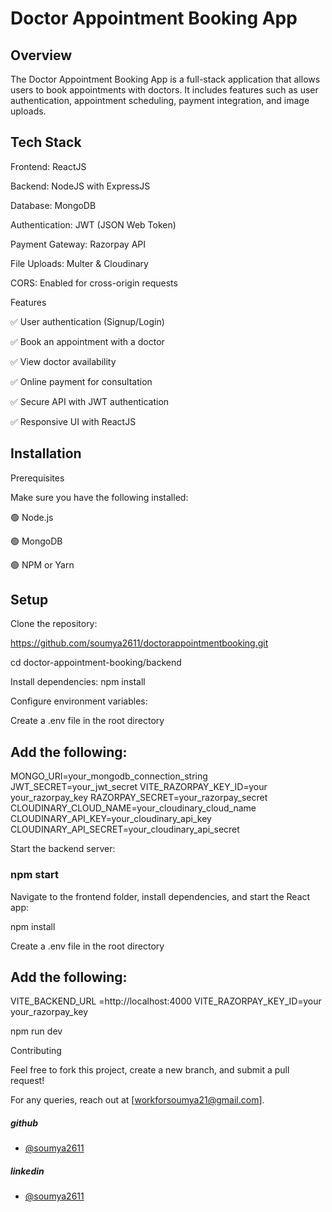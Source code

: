# Doctor Appointment Booking App

## Overview

The Doctor Appointment Booking App is a full-stack application that allows users to book appointments with doctors. It includes features such as user authentication, appointment scheduling, payment integration, and image uploads.

## Tech Stack

Frontend: ReactJS

Backend: NodeJS with ExpressJS

Database: MongoDB

Authentication: JWT (JSON Web Token)

Payment Gateway: Razorpay API

File Uploads: Multer & Cloudinary

CORS: Enabled for cross-origin requests

Features

✅ User authentication (Signup/Login)

✅ Book an appointment with a doctor

✅ View doctor availability

✅ Online payment for consultation

✅ Secure API with JWT authentication

✅ Responsive UI with ReactJS

## Installation

Prerequisites

Make sure you have the following installed:

🟢 Node.js

🟢 MongoDB

🟢 NPM or Yarn

## Setup

Clone the repository:

https://github.com/soumya2611/doctorappointmentbooking.git

cd doctor-appointment-booking/backend

Install dependencies:
npm install

Configure environment variables:

Create a .env file in the root directory

## Add the following:

MONGO_URI=your_mongodb_connection_string
JWT_SECRET=your_jwt_secret
VITE_RAZORPAY_KEY_ID=your your_razorpay_key
RAZORPAY_SECRET=your_razorpay_secret
CLOUDINARY_CLOUD_NAME=your_cloudinary_cloud_name
CLOUDINARY_API_KEY=your_cloudinary_api_key
CLOUDINARY_API_SECRET=your_cloudinary_api_secret

Start the backend server:

 ### npm start

Navigate to the frontend folder, install dependencies, and start the React app:

npm install

Create a .env file in the root directory

## Add the following:

VITE_BACKEND_URL =http://localhost:4000
VITE_RAZORPAY_KEY_ID=your your_razorpay_key

npm run dev

Contributing

Feel free to fork this project, create a new branch, and submit a pull request!

For any queries, reach out at [workforsoumya21@gmail.com].


#####  github
- [@soumya2611](https://www.github.com/soumya2611)
##### linkedin
- [@soumya2611](https://www.linkedin.com/in/soumya2611)

